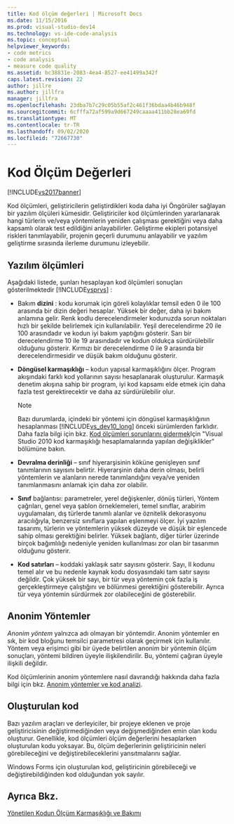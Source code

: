 ```yaml
---
title: Kod ölçüm değerleri | Microsoft Docs
ms.date: 11/15/2016
ms.prod: visual-studio-dev14
ms.technology: vs-ide-code-analysis
ms.topic: conceptual
helpviewer_keywords:
- code metrics
- code analysis
- measure code quality
ms.assetid: bc38831e-2083-4ea4-8527-ee41499a342f
caps.latest.revision: 22
author: jillre
ms.author: jillfra
manager: jillfra
ms.openlocfilehash: 23dba7b7c29c05b55af2c461f36bdaa4b46b948f
ms.sourcegitcommit: 6cfffa72af599a9d667249caaaa411bb28ea69fd
ms.translationtype: MT
ms.contentlocale: tr-TR
ms.lasthandoff: 09/02/2020
ms.locfileid: "72667730"
---
```

# <a name="code-metrics-values"></a>Kod Ölçüm Değerleri
[!INCLUDE[vs2017banner](../includes/vs2017banner.md)]

Kod ölçümleri, geliştiricilerin geliştirdikleri koda daha iyi Öngörüler sağlayan bir yazılım ölçüleri kümesidir. Geliştiriciler kod ölçümlerinden yararlanarak hangi türlerin ve/veya yöntemlerin yeniden çalışması gerektiğini veya daha kapsamlı olarak test edildiğini anlayabilirler. Geliştirme ekipleri potansiyel riskleri tanımlayabilir, projenin geçerli durumunu anlayabilir ve yazılım geliştirme sırasında ilerleme durumunu izleyebilir.

## <a name="software-measurements"></a>Yazılım ölçümleri
 Aşağıdaki listede, şunları hesaplayan kod ölçümleri sonuçları gösterilmektedir [!INCLUDE[vsprvs](../includes/vsprvs-md.md)] :

- Bakım **dizini** : kodu korumak için göreli kolaylıklar temsil eden 0 ile 100 arasında bir dizin değeri hesaplar. Yüksek bir değer, daha iyi bakım anlamına gelir. Renk kodlu derecelendirmeler kodunuzda sorun noktaları hızlı bir şekilde belirlemek için kullanılabilir. Yeşil derecelendirme 20 ile 100 arasındadır ve kodun iyi bakım yaptığını gösterir. Sarı bir derecelendirme 10 ile 19 arasındadır ve kodun oldukça sürdürülebilir olduğunu gösterir. Kırmızı bir derecelendirme 0 ile 9 arasında bir derecelendirmesidir ve düşük bakım olduğunu gösterir.

- **Döngüsel karmaşıklığı** – kodun yapısal karmaşıklığını ölçer. Program akışındaki farklı kod yollarının sayısı hesaplanarak oluşturulur. Karmaşık denetim akışına sahip bir program, iyi kod kapsamı elde etmek için daha fazla test gerektirecektir ve daha az sürdürülebilir olur.

    > [!NOTE]
    > Bazı durumlarda, içindeki bir yöntemi için döngüsel karmaşıklığının hesaplanması [!INCLUDE[vs_dev10_long](../includes/vs-dev10-long-md.md)] önceki sürümlerden farklıdır. Daha fazla bilgi için bkz. [Kod ölçümleri sorunlarını gidermek](../code-quality/troubleshooting-code-metrics-issues.md)Için "Visual Studio 2010 kod karmaşıklığı hesaplamalarında yapılan değişiklikler" bölümüne bakın.

- **Devralma derinliği** – sınıf hiyerarşisinin köküne genişleyen sınıf tanımlarının sayısını belirtir. Hiyerarşinin daha derin olması, belirli yöntemlerin ve alanların nerede tanımlandığını veya/ve yeniden tanımlanmasını anlamak için daha zor olabilir.

- **Sınıf** bağlantısı: parametreler, yerel değişkenler, dönüş türleri, Yöntem çağrıları, genel veya şablon örneklemeleri, temel sınıflar, arabirim uygulamaları, dış türlerde tanımlı alanlar ve öznitelik dekorasyonu aracılığıyla, benzersiz sınıflara yapılan eşlenmeyi ölçer. İyi yazılım tasarımı, türlerin ve yöntemlerin yüksek düzeyde ve düşük bir eşlencede sahip olması gerektiğini belirler. Yüksek bağlantı, diğer türler üzerinde birçok bağımlılığı nedeniyle yeniden kullanılması zor olan bir tasarımın olduğunu gösterir.

- **Kod satırları** – koddaki yaklaşık satır sayısını gösterir. Sayı, Il kodunu temel alır ve bu nedenle kaynak kodu dosyasındaki tam satır sayısı değildir. Çok yüksek bir sayı, bir tür veya yöntemin çok fazla iş gerçekleştirmeye çalıştığını ve bölünmesi gerektiğini gösterebilir. Ayrıca tür veya yöntemin sürdürmek zor olabileceğini de gösterebilir.

## <a name="anonymous-methods"></a>Anonim Yöntemler
 *Anonim yöntem* yalnızca adı olmayan bir yöntemdir. Anonim yöntemler en sık, bir kod bloğunu temsilci parametresi olarak geçirmek için kullanılır. Yöntem veya erişimci gibi bir üyede belirtilen anonim bir yöntemin ölçüm sonuçları, yöntemi bildiren üyeyle ilişkilendirilir. Bu, yöntemi çağıran üyeyle ilişkili değildir.

 Kod ölçümlerinin anonim yöntemlere nasıl davrandığı hakkında daha fazla bilgi için bkz. [Anonim yöntemler ve kod analizi](../code-quality/anonymous-methods-and-code-analysis.md).

## <a name="generated-code"></a>Oluşturulan kod
 Bazı yazılım araçları ve derleyiciler, bir projeye eklenen ve proje geliştiricisinin değiştirmediğinden veya değişmediğinden emin olan kodu oluşturur. Genellikle, kod ölçümleri ölçüm değerlerini hesaplarken oluşturulan kodu yoksayar. Bu, ölçüm değerlerinin geliştiricinin neleri görebileceğini ve değiştirebileceklerini yansıtmalarını sağlar.

 Windows Forms için oluşturulan kod, geliştiricinin görebileceği ve değiştirebildiğinden kod olduğundan yok sayılır.

## <a name="see-also"></a>Ayrıca Bkz.
 [Yönetilen Kodun Ölçüm Karmaşıklığı ve Bakımı](../code-quality/measuring-complexity-and-maintainability-of-managed-code.md)
